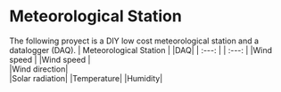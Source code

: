 # Meteorological Station
The following proyect is a DIY low cost meteorological station and a datalogger (DAQ).
| Meteorological Station  |     |DAQ|
| :---:  |                      | :---:  |
|Wind speed |                   |Wind speed |  
|Wind direction|  
|Solar radiation|
|Temperature|
|Humidity|